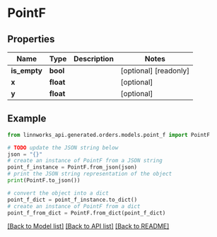# PointF


## Properties

Name | Type | Description | Notes
------------ | ------------- | ------------- | -------------
**is_empty** | **bool** |  | [optional] [readonly] 
**x** | **float** |  | [optional] 
**y** | **float** |  | [optional] 

## Example

```python
from linnworks_api.generated.orders.models.point_f import PointF

# TODO update the JSON string below
json = "{}"
# create an instance of PointF from a JSON string
point_f_instance = PointF.from_json(json)
# print the JSON string representation of the object
print(PointF.to_json())

# convert the object into a dict
point_f_dict = point_f_instance.to_dict()
# create an instance of PointF from a dict
point_f_from_dict = PointF.from_dict(point_f_dict)
```
[[Back to Model list]](../README.md#documentation-for-models) [[Back to API list]](../README.md#documentation-for-api-endpoints) [[Back to README]](../README.md)


